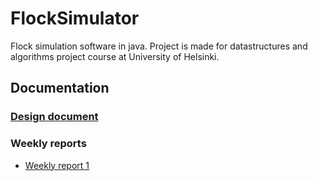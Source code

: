 # FlockSimulator

Flock simulation software in java. Project is made for datastructures and algorithms project course at University of Helsinki.

## Documentation

### [Design document]()

### Weekly reports

* [Weekly report 1]()